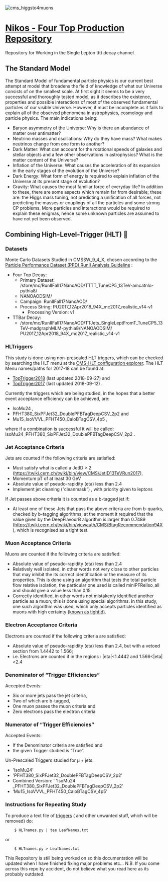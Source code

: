 
![cms_higgsto4muons](https://user-images.githubusercontent.com/32751356/51404641-f1847e00-1b4b-11e9-88d4-eb94f7c02036.png)
# [Nikos - Four Top Production Repository](https://github.com/NikHoffStyl/RemoteWork)
Repository for Working in the Single Lepton tttt decay channel. 



## The Standard Model

The Standard Model of fundamental particle physics is our current best attempt at model that broadens the field of 
knowledge of what our Universe consists of on the smallest scale. At first sight it seems to be a very successful and 
thoroughly tested model, as it describes the existence, properties and possible interactions of most of the observed 
fundamental particles of our visible Universe. However, it must be incomplete as it fails to explain all of the observed
phenomena in astrophysics, cosmology and particle physics. The main indications being:

* Baryon asymmetry of the Universe: Why is there an abundance of matter over antimatter?
* Neutrino masses and oscillations: Why do they have mass? What makes neutrinos change from
one form to another?
* Dark Matter: What can account for the rotational speeds of galaxies and stellar objects and a few other observations 
in astrophysics? What is the matter content of the Universe?
* Inflation of the Universe: What causes the acceleration of its expansion in the early stages of the evolution of the 
Universe?
* Dark Energy: What form of energy is required to explain inflation of the Universe at its present stage of evolution?
* Gravity: What causes the most familiar force of everyday life?
In addition to these, there are some aspects which remain far from desirable; these are: the Higgs mass tuning,
not predicting a unification of all forces, not predicting the masses or couplings of all the particles and some strong 
CP problems. More particles and interactions would be required to explain these enigmas, hence some unknown
particles are assumed to have not yet been observed.

## Combining High-Level-Trigger (HLT) :high_brightness:
### Datasets
Monte Carlo Datasets Studied in CMSSW_9_4_X, chosen according to the  [Particle Performance Dataset (PPD) RunII Analysis
Guideline](https://twiki.cern.ch/twiki/bin/viewauth/CMS/PdmVAnalysisSummaryTable) :
* Four Top Decay: 
    * Primary Dataset: /store/mc/RunIIFall17NanoAOD/TTTT_TuneCP5_13TeV-amcatnlo-pythia8/
    * NANOAODSIM/
    * Campaign: RunIIFall17NanoAOD/
    * Process String: PU2017_12Apr2018_94X_mc2017_realistic_v14-v1
        * Processing Version: v1
* TTBar Decay: 
    * /store/mc/RunIIFall17NanoAOD/TTJets_SingleLeptFromT_TuneCP5_13TeV-madgraphMLM-pythia8/NANOAODSIM/
    PU2017_12Apr2018_94X_mc2017_realistic_v14-v1

### HLTriggers
This study is done using non-prescaled HLT triggers, which can be checked by searching the HLT menu at the [CMS-HLT 
configuration explorer](https://cmsweb.cern.ch/confdb/). The HLT Menu names/paths for 2017-18 can be found at:
* [TopTrigger2018](https://twiki.cern.ch/twiki/bin/view/CMS/TopTriggerYear2017) (last updated 2018-09-27) and
* [TopTrigger2017](https://twiki.cern.ch/twiki/bin/view/CMS/TopTriggerYear2018) (last updated 2018-09-12) .

Currently the triggers which are being studied, in the hopes that a better event acceptance efficiency can be achieved, 
are:
* IsoMu24  ,
* PFHT380_SixPFJet32_DoublePFBTagDeepCSV_2p2  and
* Mu15_IsoVVVL_PFHT450_CaloBTagCSV_4p5  ,

where if a combination is successful it will be called: IsoMu24_PFHT380_SixPFJet32_DoublePFBTagDeepCSV_2p2 .

 
### Jet Acceptance Criteria

Jets are counted if the following criteria are satisfied:
* Must satisfy what is called a JetID > 2 (https://twiki.cern.ch/twiki/bin/view/CMS/JetID13TeVRun2017),
* Momentum pT of at least 30 GeV
* Absolute value of pseudo-rapidity (eta) less than 2.4  
* Implement jet cleaning (”cleanmask”) , with priority given to leptons

If Jet passes above criteria it is counted as a b-tagged jet if:
* At least one of these Jets that pass the above criteria are from b-quarks, checked by b-tagging algorithms, at the
moment it required that the value given by the DeepFlavourB algorithm is larger than 0.7489 
(https://twiki.cern.ch/twiki/bin/viewauth/CMS/BtagRecommendation94X), which is recognised as a tight test.

### Muon Acceptance Criteria

Muons are counted if the following criteria are satisfied:
* Absolute value of pseudo-rapidity (eta) less than 2.4 
* Relatively well isolated, in other words not very close to other particles that may inhibit the its 
correct identification or the measure of its properties. This is done using an algorithm that tests the total particle 
flow relative isolation, the particular one used is called miniPFRelIso_all and should give a value less than 0.15.
* Correctly identified, in other words not mistakenly identified another particle as a muon; this is done using special
algorithms. In this study, one such algorithm was used, which only accepts particles identified as muons with high
certainty [(known as tightId)](https://twiki.cern.ch/twiki/bin/view/CMS/SWGuideMuonIdRun2).
 
### Electron Acceptance Criteria 

Electrons are counted if the following criteria are satisfied:
* Absolute value of pseudo-rapidity (eta) less than 2.4, but with a vetoed section from 1.4442 to 1.566;
* i.e. Electrons are counted if in the regions : |eta|<1.4442 and 1.566<|eta|<2.4

### Denominator of “Trigger Efficiencies” 

Accepted Events:
* Six or more jets pass the jet criteria,
* Two of which are b-tagged,
* One muon passes the muon criteria and 
* Zero electrons pass the electron criteria

### Numerator of “Trigger Efficiencies”
Accepted Events:

+ If the Denominator criteria are satisfied and 
+ the given Trigger studied is “True”.

Un-Prescaled Triggers studied for μ + jets:

* 'IsoMu24’
* 'PFHT380_SixPFJet32_DoublePFBTagDeepCSV_2p2’
* Combined Version: ' 'IsoMu24 _PFHT380_SixPFJet32_DoublePFBTagDeepCSV_2p2’ 
* ‘Mu15_IsoVVVL_PFHT450_CaloBTagCSV_4p5’

### Instructions for Repeating Study 
 
 To produce a text file of [triggers](https://twiki.cern.ch/twiki/bin/view/CMS/TriggerStudies)
( and other unwanted stuff, which will be removed) do:

```
    $ HLTnames.py | tee LeafNames.txt
```


or 
```
    $ HLTnames.py > LeafNames.txt
```
This Repository is still being worked on so this documentation will be updated when I have 
finished fixing major problems etc...
N.B. If you come across this repo by accident, do not believe what you read here as its probably outdated. 

